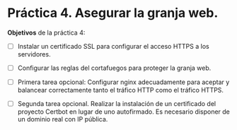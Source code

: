 # Práctica 4. Asegurar la granja web.

**Objetivos** de la práctica 4:

- [ ]  Instalar un certificado SSL para configurar el acceso HTTPS a los servidores.
- [ ] Configurar las reglas del cortafuegos para proteger la granja web.
- [ ] Primera tarea opcional: Configurar nginx adecuadamente para aceptar y balancear correctamente tanto el tráfico HTTP como el tráfico HTTPS.
- [ ] Segunda tarea opcional. Realizar la instalación de un certificado del proyecto Certbot en lugar de uno autofirmado. Es necesario disponer de un dominio real con IP pública.

